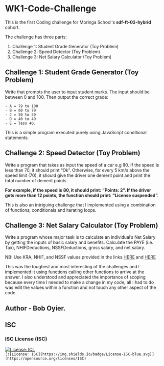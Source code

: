 # WK1-Code-Challenge

This is the first Coding challenge for Moringa School's **sdf-ft-03-hybrid** cohort.

The challenge has three parts:

1. Challenge 1: Student Grade Generator (Toy Problem)
2. Challenge 2: Speed Detector (Toy Problem)
3. Challenge 3: Net Salary Calculator (Toy Problem)

## Challenge 1: Student Grade Generator (Toy Problem)

Write that prompts the user to input student marks. The input should be between 0 and 100. Then output the correct grade:

```
- A = 79 to 100
- B = 60 to 79
- C = 50 to 59
- D = 40 to 49
- E = less 40.
```

This is a simple program executed purely using JavaScript conditional statements.

## Challenge 2: Speed Detector (Toy Problem)

Write a program that takes as input the speed of a car e.g 80.
If the speed is less than 70, it should print “Ok”.
Otherwise, for every 5 km/s above the speed limit (70), it should give the driver one demerit point and print the total number of demerit points.

**For example, if the speed is 80, it should print: “Points: 2”. If the driver gets more than 12 points, the function should print: “License suspended”.**

This is also an intriguing challenge that I implemented using a combination of functions, conditionals and iterating loops.

## Challenge 3: Net Salary Calculator (Toy Problem)

Write a program whose major task is to calculate an individual’s Net Salary by getting the inputs of basic salary and benefits.
Calculate the PAYE (i.e. Tax), NHIFDeductions, NSSFDeductions, gross salary, and net salary.

NB: Use KRA, NHIF, and NSSF values provided in the links [HERE](https://www.aren.co.ke/payroll/taxrates.ht "LINK") and [HERE](https://www.kra.go.ke/en/individual/calculate-tax/calculating-tax/paye)

This was the toughest and most interesting of the challenges and I implemented it using functions calling other functions to arrive at the answer.
I also understood and appreciated the importance of scoping because every time I needed to make a change in my code, all I had to do was edit the values within a function and not touch any other aspect of the code.

## Author - Bob Oyier.

## ISC

### ISC License (ISC)

[![License: ICL](https://img.shields.io/badge/License-ISC-blue.svg)](https://opensource.org/licenses/ISC)  
`[![License: ISC](https://img.shields.io/badge/License-ISC-blue.svg)](https://opensource.org/licenses/ISC)`
